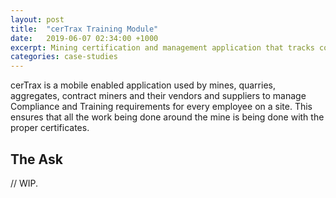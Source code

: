 ```yaml
---
layout: post
title:  "cerTrax Training Module"
date:   2019-06-07 02:34:00 +1000
excerpt: Mining certification and management application that tracks compliance and training requirements.
categories: case-studies
---
```


cerTrax is a mobile enabled application used by mines, quarries, aggregates, contract miners and their vendors and suppliers to manage Compliance and Training requirements for every employee on a site. This ensures that all the work being done around the mine is being done with the proper certificates.

## The Ask

// WIP.

